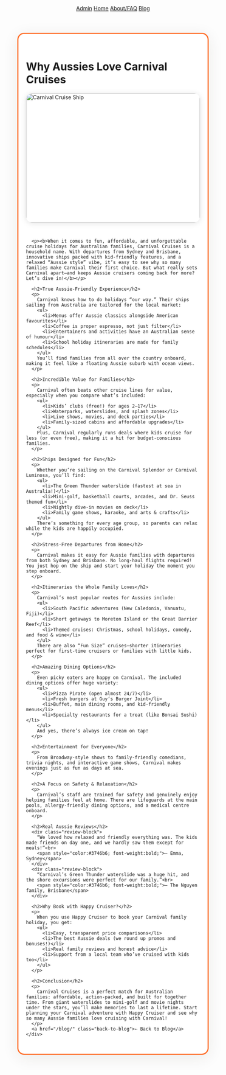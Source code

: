 <!DOCTYPE html>
<html lang="en">
<head>
  <meta charset="UTF-8">
  <title>Why Aussies Love Carnival Cruises | Happy Cruiser</title>
  <meta name="description" content="Discover why so many Australian families choose Carnival Cruises—fun, value, and the best cruise holidays from Australia.">
  <meta name="viewport" content="width=device-width, initial-scale=1">
  <link rel="stylesheet" href="/styles.css">
  <style>
    .blog-hero-img { width:100%; border-radius:16px; margin-bottom:2em; box-shadow:0 2px 16px #e3e3e3; max-height:340px; object-fit:cover;}
    .main-box { max-width: 820px; margin: 40px auto 32px auto; padding: 30px 20px; border-radius: 18px; border: 3px solid #ff6d28; background: #fff; box-shadow: 0 8px 40px rgba(54,41,19,0.09);}
    .back-to-blog { display:inline-block; margin-top:2em; color:#ff6d28; font-weight:600; }
    .review-block { background: #f5f7fa; border-left: 4px solid #3746b6; margin: 1.5em 0; padding: 1em 1.5em; border-radius: 8px; color: #283c70;}
    @media (max-width: 700px) {
      .main-box { padding: 10px 2px; }
      .blog-hero-img { max-height:200px; }
    }
  </style>
</head>
<body>
  <header class="site-header">
    <nav>
      <a href="/admin/" class="admin-link">Admin</a>
      <a href="/">Home</a>
      <a href="/about.html">About/FAQ</a>
      <a href="/blog/">Blog</a>
    </nav>
  </header>
  <main>
    <div class="main-box">
      <h1>Why Aussies Love Carnival Cruises</h1>
      <img src="https://images.unsplash.com/photo-1506744038136-46273834b3fb?auto=format&fit=crop&w=800&q=80" class="blog-hero-img" alt="Carnival Cruise Ship">
      
      <p><b>When it comes to fun, affordable, and unforgettable cruise holidays for Australian families, Carnival Cruises is a household name. With departures from Sydney and Brisbane, innovative ships packed with kid-friendly features, and a relaxed “Aussie style” vibe, it’s easy to see why so many families make Carnival their first choice. But what really sets Carnival apart—and keeps Aussie cruisers coming back for more? Let’s dive in!</b></p>

      <h2>True Aussie-Friendly Experience</h2>
      <p>
        Carnival knows how to do holidays “our way.” Their ships sailing from Australia are tailored for the local market:
        <ul>
          <li>Menus offer Aussie classics alongside American favourites</li>
          <li>Coffee is proper espresso, not just filter</li>
          <li>Entertainers and activities have an Australian sense of humour</li>
          <li>School holiday itineraries are made for family schedules</li>
        </ul>
        You’ll find families from all over the country onboard, making it feel like a floating Aussie suburb with ocean views.
      </p>

      <h2>Incredible Value for Families</h2>
      <p>
        Carnival often beats other cruise lines for value, especially when you compare what’s included:
        <ul>
          <li>Kids’ clubs (free!) for ages 2–17</li>
          <li>Waterparks, waterslides, and splash zones</li>
          <li>Live shows, movies, and deck parties</li>
          <li>Family-sized cabins and affordable upgrades</li>
        </ul>
        Plus, Carnival regularly runs deals where kids cruise for less (or even free), making it a hit for budget-conscious families.
      </p>

      <h2>Ships Designed for Fun</h2>
      <p>
        Whether you’re sailing on the Carnival Splendor or Carnival Luminosa, you’ll find:
        <ul>
          <li>The Green Thunder waterslide (fastest at sea in Australia!)</li>
          <li>Mini-golf, basketball courts, arcades, and Dr. Seuss themed fun</li>
          <li>Nightly dive-in movies on deck</li>
          <li>Family game shows, karaoke, and arts & crafts</li>
        </ul>
        There’s something for every age group, so parents can relax while the kids are happily occupied.
      </p>

      <h2>Stress-Free Departures from Home</h2>
      <p>
        Carnival makes it easy for Aussie families with departures from both Sydney and Brisbane. No long-haul flights required! You just hop on the ship and start your holiday the moment you step onboard.
      </p>

      <h2>Itineraries the Whole Family Loves</h2>
      <p>
        Carnival’s most popular routes for Aussies include:
        <ul>
          <li>South Pacific adventures (New Caledonia, Vanuatu, Fiji)</li>
          <li>Short getaways to Moreton Island or the Great Barrier Reef</li>
          <li>Themed cruises: Christmas, school holidays, comedy, and food & wine</li>
        </ul>
        There are also “Fun Size” cruises—shorter itineraries perfect for first-time cruisers or families with little kids.
      </p>

      <h2>Amazing Dining Options</h2>
      <p>
        Even picky eaters are happy on Carnival. The included dining options offer huge variety:
        <ul>
          <li>Pizza Pirate (open almost 24/7)</li>
          <li>Fresh burgers at Guy’s Burger Joint</li>
          <li>Buffet, main dining rooms, and kid-friendly menus</li>
          <li>Specialty restaurants for a treat (like Bonsai Sushi)</li>
        </ul>
        And yes, there’s always ice cream on tap!
      </p>

      <h2>Entertainment for Everyone</h2>
      <p>
        From Broadway-style shows to family-friendly comedians, trivia nights, and interactive game shows, Carnival makes evenings just as fun as days at sea.
      </p>

      <h2>A Focus on Safety & Relaxation</h2>
      <p>
        Carnival’s staff are trained for safety and genuinely enjoy helping families feel at home. There are lifeguards at the main pools, allergy-friendly dining options, and a medical centre onboard.
      </p>

      <h2>Real Aussie Reviews</h2>
      <div class="review-block">
        “We loved how relaxed and friendly everything was. The kids made friends on day one, and we hardly saw them except for meals!”<br>
        <span style="color:#3746b6; font-weight:bold;">– Emma, Sydney</span>
      </div>
      <div class="review-block">
        “Carnival’s Green Thunder waterslide was a huge hit, and the shore excursions were perfect for our family.”<br>
        <span style="color:#3746b6; font-weight:bold;">– The Nguyen family, Brisbane</span>
      </div>

      <h2>Why Book with Happy Cruiser?</h2>
      <p>
        When you use Happy Cruiser to book your Carnival family holiday, you get:
        <ul>
          <li>Easy, transparent price comparisons</li>
          <li>The best Aussie deals (we round up promos and bonuses!)</li>
          <li>Real family reviews and honest advice</li>
          <li>Support from a local team who’ve cruised with kids too</li>
        </ul>
      </p>

      <h2>Conclusion</h2>
      <p>
        Carnival Cruises is a perfect match for Australian families: affordable, action-packed, and built for together time. From giant waterslides to mini-golf and movie nights under the stars, you’ll make memories to last a lifetime. Start planning your Carnival adventure with Happy Cruiser and see why so many Aussie families love cruising with Carnival!
      </p>
      <a href="/blog/" class="back-to-blog">← Back to Blog</a>
    </div>
  </main>
</body>
</html>

